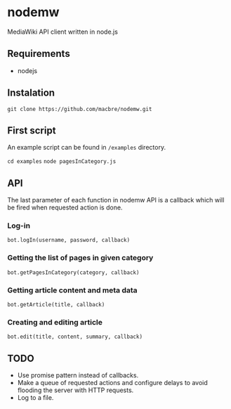 nodemw
======

MediaWiki API client written in node.js

## Requirements

* nodejs

## Instalation

`git clone https://github.com/macbre/nodemw.git`

## First script

An example script can be found in `/examples` directory.

`cd examples`
`node pagesInCategory.js`

## API

The last parameter of each function in nodemw API is a callback which will be fired
when requested action is done.

### Log-in

`bot.logIn(username, password, callback)`

### Getting the list of pages in given category

`bot.getPagesInCategory(category, callback)`

### Getting article content and meta data

`bot.getArticle(title, callback)`

### Creating and editing article

`bot.edit(title, content, summary, callback)`

## TODO

* Use promise pattern instead of callbacks.
* Make a queue of requested actions and configure delays to avoid flooding the server with HTTP requests.
* Log to a file.